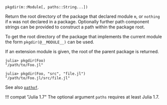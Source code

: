 ```
pkgdir(m::Module[, paths::String...])
```

Return the root directory of the package that declared module `m`, or `nothing` if `m` was not declared in a package. Optionally further path component strings can be provided to construct a path within the package root.

To get the root directory of the package that implements the current module the form `pkgdir(@__MODULE__)` can be used.

If an extension module is given, the root of the parent package is returned.

```julia-repl
julia> pkgdir(Foo)
"/path/to/Foo.jl"

julia> pkgdir(Foo, "src", "file.jl")
"/path/to/Foo.jl/src/file.jl"
```

See also [`pathof`](@ref).

!!! compat "Julia 1.7"
    The optional argument `paths` requires at least Julia 1.7.

